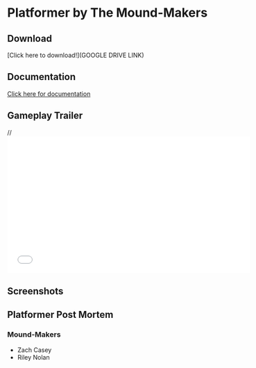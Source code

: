 # Platformer by The Mound-Makers



## Download

[Click here to download!](GOOGLE DRIVE LINK)


## Documentation
[Click here for documentation](LINK)

## Gameplay Trailer

//<iframe width="560" height="315" src="YOUTUBE LINK" frameborder="0" allow="accelerometer; autoplay; encrypted-media; gyroscope; picture-in-picture" allowfullscreen></iframe>




## Screenshots






## Platformer Post Mortem

### Mound-Makers
- Zach Casey
- Riley Nolan
